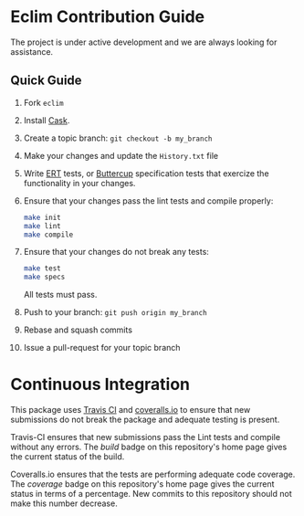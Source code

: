# Eclim Contribution Guide

The project is under active development and we are always looking for
assistance.

## Quick Guide

1. Fork `eclim`
1. Install [Cask](https://github.com/cask/cask).
1. Create a topic branch: `git checkout -b my_branch`
1. Make your changes and update the `History.txt` file
1. Write
   [ERT](https://www.gnu.org/software/emacs/manual/html_node/ert/)
   tests,
   or [Buttercup](https://github.com/jorgenschaefer/emacs-buttercup)
   specification tests that exercize the functionality in your changes.
1. Ensure that your changes pass the lint tests and compile properly:
    ```sh
    make init
    make lint
    make compile
    ```

1. Ensure that your changes do not break any tests:
    ```sh
    make test
    make specs
    ```

    All tests must pass.

1. Push to your branch: `git push origin my_branch`
1. Rebase and squash commits
1. Issue a pull-request for your topic branch

# Continuous Integration

This package uses [Travis CI](https://travis-ci.org/)
and [coveralls.io](https://coveralls.zendesk.com/hc/en-us) to ensure
that new submissions do not break the package and adequate testing is
present.

Travis-CI ensures that new submissions pass the Lint tests and
compile without any errors. The *build* badge on this repository's
home page gives the current status of the build.

Coveralls.io ensures that the tests are performing adequate code
coverage. The *coverage* badge on this repository's home page gives
the current status in terms of a percentage. New commits to this
repository should not make this number decrease.
